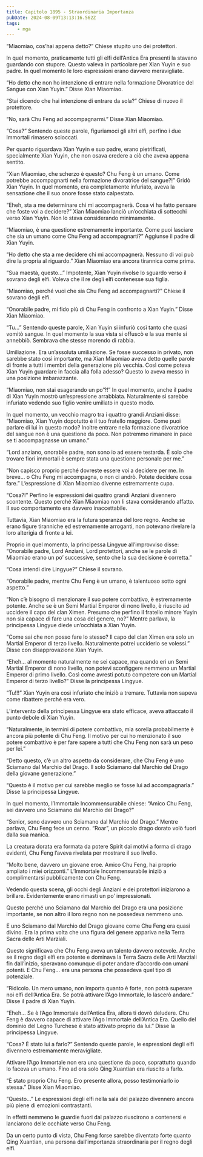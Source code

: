```yaml
---
title: Capitolo 1895 - Straordinaria Importanza
pubDate: 2024-08-09T13:13:16.562Z
tags:
    - mga
---
```



“Miaomiao, cos’hai appena detto?” Chiese stupito uno dei protettori.


In quel momento, praticamente tutti gli elfi dell’Antica Era presenti la stavano guardando con stupore. Questo valeva in particolare per Xian Yuyin e suo padre. In quel momento le loro espressioni erano davvero meravigliate.


“Ho detto che non ho intenzione di entrare nella formazione Divoratrice del Sangue con Xian Yuyin.” Disse Xian Miaomiao.


“Stai dicendo che hai intenzione di entrare da sola?” Chiese di nuovo il protettore.


“No, sarà Chu Feng ad accompagnarmi.” Disse Xian Miaomiao.


“Cosa?” Sentendo queste parole, figuriamoci gli altri elfi, perfino i due Immortali rimasero scioccati.


Per quanto riguardava Xian Yuyin e suo padre, erano pietrificati, specialmente Xian Yuyin, che non osava credere a ciò che aveva appena sentito.


“Xian Miaomiao, che scherzo è questo? Chu Feng è un umano. Come potrebbe accompagnarti nella formazione divoratrice del sangue?!” Gridò Xian Yuyin. In quel momento, era completamente infuriato, aveva la sensazione che il suo onore fosse stato calpestato.


“Eheh, sta a me determinare chi mi accompagnerà. Cosa vi ha fatto pensare che foste voi a decidere?” Xian Miaomiao lanciò un’occhiata di sottecchi verso Xian Yuyin. Non lo stava considerando minimamente.

“Miaomiao, è una questione estremamente importante. Come puoi lasciare che sia un umano come Chu Feng ad accompagnarti?” Aggiunse il padre di Xian Yuyin.


“Ho detto che sta a me decidere chi mi accompagnerà. Nessuno di voi può dire la propria al riguardo.” Xian Miaomiao era ancora tirannica come prima.


“Sua maestà, questo…” Impotente, Xian Yuyin rivolse lo sguardo verso il sovrano degli elfi. Voleva che il re degli elfi contenesse sua figlia.

“Miaomiao, perché vuoi che sia Chu Feng ad accompagnarti?” Chiese il sovrano degli elfi.

“Onorabile padre, mi fido più di Chu Feng in confronto a Xian Yuyin.” Disse Xian Miaomiao.

“Tu…” Sentendo queste parole, Xian Yuyin si infuriò così tanto che quasi vomitò sangue. In quel momento la sua vista si offuscò e la sua mente si annebbiò. Sembrava che stesse morendo di rabbia.


Umiliazione. Era un’assoluta umiliazione. Se fosse successo in privato, non sarebbe stato così importante, ma Xian Miaomiao aveva detto quelle parole di fronte a tutti i membri della generazione più vecchia. Così come poteva Xian Yuyin guardare in faccia alla folla adesso? Questo lo aveva messo in una posizione imbarazzante.


“Miaomiao, non stai esagerando un po’?!” In quel momento, anche il padre di Xian Yuyin mostrò un’espressione arrabbiata. Naturalmente si sarebbe infuriato vedendo suo figlio venire umiliato in questo modo.


In quel momento, un vecchio magro tra i quattro grandi Anziani disse: “Miaomiao, Xian Yuyin dopotutto è il tuo fratello maggiore. Come puoi parlare di lui in questo modo? Inoltre entrare nella formazione divoratrice del sangue non è una questione da poco. Non potremmo rimanere in pace se ti accompagnasse un umano.”


“Lord anziano, onorabile padre, non sono io ad essere testarda. È solo che trovare fiori immortali è sempre stata una questione personale per me.”


“Non capisco proprio perché dovreste essere voi a decidere per me. In breve… o Chu Feng mi accompagna, o non ci andrò. Potete decidere cosa fare.” L’espressione di Xian Miaomiao divenne estremamente cupa.


“Cosa?!” Perfino le espressioni dei quattro grandi Anziani divennero scontente. Questo perché Xian Miaomiao non li stava considerando affatto. Il suo comportamento era davvero inaccettabile.


Tuttavia, Xian Miaomiao era la futura speranza del loro regno. Anche se erano figure tiranniche ed estremamente arroganti, non potevano rivelare la loro alterigia di fronte a lei.


Proprio in quel momento, la principessa Lingyue all’improvviso disse: “Onorabile padre, Lord Anziani, Lord protettori, anche se le parole di Miaomiao erano un po’ successive, sento che la sua decisione è corretta.”

“Cosa intendi dire Lingyue?” Chiese il sovrano.


“Onorabile padre, mentre Chu Feng è un umano, è talentuoso sotto ogni aspetto.”


“Non c’è bisogno di menzionare il suo potere combattivo, è estremamente potente. Anche se è un Semi Martial Emperor di nono livello, è riuscito ad uccidere il capo del clan Ximen. Presumo che perfino il fratello minore Yuyin non sia capace di fare una cosa del genere, no?” Mentre parlava, la principessa Lingyue diede un’occhiata a Xian Yuyin.


“Come sai che non posso fare lo stesso? Il capo del clan Ximen era solo un Martial Emperor di terzo livello. Naturalmente potrei ucciderlo se volessi.” Disse con disapprovazione Xian Yuyin.


“Eheh… al momento naturalmente ne sei capace, ma quando eri un Semi Martial Emperor di nono livello, non potevi sconfiggere nemmeno un Martial Emperor di primo livello. Così come avresti potuto competere con un Martial Emperor di terzo livello?” Disse la principessa Lingyue.

“Tu!!!” Xian Yuyin era così infuriato che iniziò a tremare. Tuttavia non sapeva come ribattere perché era vero. 


L’intervento della principessa Lingyue era stato efficace, aveva attaccato il punto debole di Xian Yuyin.


“Naturalmente, in termini di potere combattivo, mia sorella probabilmente è ancora più potente di Chu Feng. Il motivo per cui ho menzionato il suo potere combattivo è per fare sapere a tutti che Chu Feng non sarà un peso per lei.”


“Detto questo, c’è un altro aspetto da considerare, che Chu Feng è uno Sciamano dal Marchio del Drago. Il solo Sciamano dal Marchio del Drago della giovane generazione.”


“Questo è il motivo per cui sarebbe meglio se fosse lui ad accompagnarla.” Disse la principessa Lingyue.


In quel momento, l’Immortale Incommensurabile chiese: “Amico Chu Feng, sei davvero uno Sciamano dal Marchio del Drago?”


“Senior, sono davvero uno Sciamano dal Marchio del Drago.” Mentre parlava, Chu Feng fece un cenno. “Roar”, un piccolo drago dorato volò fuori dalla sua manica.


La creatura dorata era formata da potere Spirit dai motivi a forma di drago evidenti, Chu Feng l’aveva rivelata per mostrare il suo livello.


“Molto bene, davvero un giovane eroe. Amico Chu Feng, hai proprio ampliato i miei orizzonti.” L’Immortale Incommensurabile iniziò a complimentarsi pubblicamente con Chu Feng.


Vedendo questa scena, gli occhi degli Anziani e dei protettori iniziarono a brillare. Evidentemente erano rimasti un po’ impressionati.


Questo perché uno Sciamano dal Marchio del Drago era una posizione importante, se non altro il loro regno non ne possedeva nemmeno uno.


E uno Sciamano dal Marchio del Drago giovane come Chu Feng era quasi divino. Era la prima volta che una figura del genere appariva nella Terra Sacra delle Arti Marziali.


Questo significava che Chu Feng aveva un talento davvero notevole. Anche se il regno degli elfi era potente e dominava la Terra Sacra delle Arti Marziali fin dall’inizio, speravano comunque di poter andare d’accordo con umani potenti. E Chu Feng… era una persona che possedeva quel tipo di potenziale.

“Ridicolo. Un mero umano, non importa quanto è forte, non potrà superare noi elfi dell’Antica Era. Se potrà attivare l’Ago Immortale, lo lascerò andare.” Disse il padre di Xian Yuyin.


“Eheh… Se è l’Ago Immortale dell’Antica Era, allora ti dovrò deludere. Chu Feng è davvero capace di attivare l’Ago Immortale dell’Antica Era. Quello del dominio del Legno Turchese è stato attivato proprio da lui.” Disse la principessa Lingyue.


“Cosa? È stato lui a farlo?” Sentendo queste parole, le espressioni degli elfi divennero estremamente meravigliate.


Attivare l’Ago Immortale non era una questione da poco, soprattutto quando lo faceva un umano. Fino ad ora solo Qing Xuantian era riuscito a farlo.


“È stato proprio Chu Feng. Ero presente allora, posso testimoniarlo io stessa.” Disse Xian Miaomiao.


“Questo…” Le espressioni degli elfi nella sala del palazzo divennero ancora più piene di emozioni contrastanti.


In effetti nemmeno le guardie fuori dal palazzo riuscirono a contenersi e lanciarono delle occhiate verso Chu Feng.


Da un certo punto di vista, Chu Feng forse sarebbe diventato forte quanto Qing Xuantian, una persona dall’importanza straordinaria per il regno degli elfi.





